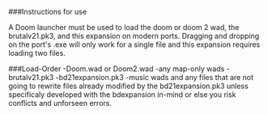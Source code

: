 ###Instructions for use

A Doom launcher must be used to load the doom or doom 2 wad, the brutalv21.pk3, and this expansion on modern ports.  Dragging and dropping on the port's .exe will only work for a single file and this expansion requires loading two files.

###Load-Order
-Doom.wad or Doom2.wad
-any map-only wads
-brutalv21.pk3
-bd21expansion.pk3
-music wads and any files that are not going to rewrite files already modified by the bd21expansion.pk3 unless specificaly developed with the bdexpansion in-mind or else you risk conflicts and unforseen errors.
